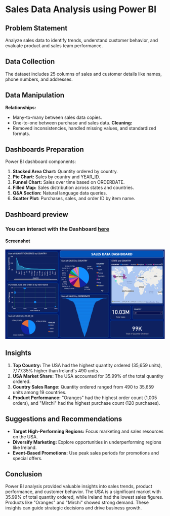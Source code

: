 # Sales Data Analysis using Power BI

## Problem Statement
Analyze sales data to identify trends, understand customer behavior, and evaluate product and sales team performance.

## Data Collection
The dataset includes 25 columns of sales and customer details like names, phone numbers, and addresses.

## Data Manipulation
**Relationships:** 
- Many-to-many between sales data copies.
- One-to-one between purchase and sales data.
**Cleaning:** 
- Removed inconsistencies, handled missing values, and standardized formats.

## Dashboards Preparation
Power BI dashboard components:
1. **Stacked Area Chart:** Quantity ordered by country.
2. **Pie Chart:** Sales by country and YEAR_ID.
3. **Funnel Chart:** Sales over time based on ORDERDATE.
4. **Filled Map:** Sales distribution across states and countries.
5. **Q&A Section:** Natural language data queries.
6. **Scatter Plot:** Purchases, sales, and order ID by item name.

## Dashboard preview
### You can interact with the Dashboard <a target="_blank" href="https://app.powerbi.com/view?r=eyJrIjoiMTk2NDk1OGYtMWVjNS00MjJiLTg3YTktOWM2Yjg1OWExZDA3IiwidCI6IjBkMWNkMjQ3LTFlNTgtNGU0Zi05MDQ3LWNhNDhjNzNiMjg0OSJ9">here</a>

#### Screenshot
<img src="https://github.com/Sureshhere/Power-BI-projects/blob/main/Sales%20Data%20Analysis%20Dashboard/Sales%20Data%20Analysis.png"/>

## Insights
1. **Top Country:** The USA had the highest quantity ordered (35,659 units), 7,177.35% higher than Ireland's 490 units.
2. **USA Market Share:** The USA accounted for 35.99% of the total quantity ordered.
3. **Country Sales Range:** Quantity ordered ranged from 490 to 35,659 units among 19 countries.
4. **Product Performance:** "Oranges" had the highest order count (1,005 orders), and "Mirchi" had the highest purchase count (120 purchases).

## Suggestions and Recommendations
- **Target High-Performing Regions:** Focus marketing and sales resources on the USA.
- **Diversify Marketing:** Explore opportunities in underperforming regions like Ireland.
- **Event-Based Promotions:** Use peak sales periods for promotions and special offers.

## Conclusion
Power BI analysis provided valuable insights into sales trends, product performance, and customer behavior. The USA is a significant market with 35.99% of total quantity ordered, while Ireland had the lowest sales figures. Products like "Oranges" and "Mirchi" showed strong demand. These insights can guide strategic decisions and drive business growth.
